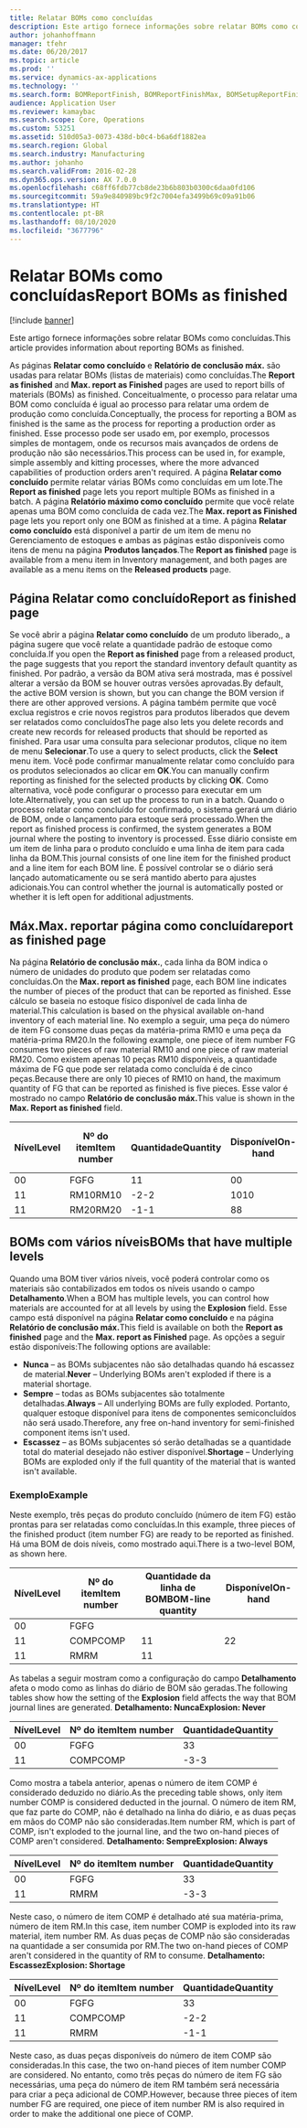 ```yaml
---
title: Relatar BOMs como concluídas
description: Este artigo fornece informações sobre relatar BOMs como concluídas.
author: johanhoffmann
manager: tfehr
ms.date: 06/20/2017
ms.topic: article
ms.prod: ''
ms.service: dynamics-ax-applications
ms.technology: ''
ms.search.form: BOMReportFinish, BOMReportFinishMax, BOMSetupReportFinish
audience: Application User
ms.reviewer: kamaybac
ms.search.scope: Core, Operations
ms.custom: 53251
ms.assetid: 510d05a3-0073-438d-b0c4-b6a6df1882ea
ms.search.region: Global
ms.search.industry: Manufacturing
ms.author: johanho
ms.search.validFrom: 2016-02-28
ms.dyn365.ops.version: AX 7.0.0
ms.openlocfilehash: c68ff6fdb77cb8de23b6b803b0300c6daa0fd106
ms.sourcegitcommit: 59a9e840989bc9f2c7004efa3499b69c09a91b06
ms.translationtype: HT
ms.contentlocale: pt-BR
ms.lasthandoff: 08/10/2020
ms.locfileid: "3677796"
---
```

# <a name="report-boms-as-finished"></a><span data-ttu-id="acbbd-103">Relatar BOMs como concluídas</span><span class="sxs-lookup"><span data-stu-id="acbbd-103">Report BOMs as finished</span></span>

[!include [banner](../includes/banner.md)]

<span data-ttu-id="acbbd-104">Este artigo fornece informações sobre relatar BOMs como concluídas.</span><span class="sxs-lookup"><span data-stu-id="acbbd-104">This article provides information about reporting BOMs as finished.</span></span>

<span data-ttu-id="acbbd-105">As páginas **Relatar como concluído** e **Relatório de conclusão máx.** são usadas para relatar BOMs (listas de materiais) como concluídas.</span><span class="sxs-lookup"><span data-stu-id="acbbd-105">The **Report as finished** and **Max. report as Finished** pages are used to report bills of materials (BOMs) as finished.</span></span> <span data-ttu-id="acbbd-106">Conceitualmente, o processo para relatar uma BOM como concluída é igual ao processo para relatar uma ordem de produção como concluída.</span><span class="sxs-lookup"><span data-stu-id="acbbd-106">Conceptually, the process for reporting a BOM as finished is the same as the process for reporting a production order as finished.</span></span> <span data-ttu-id="acbbd-107">Esse processo pode ser usado em, por exemplo, processos simples de montagem, onde os recursos mais avançados de ordens de produção não são necessários.</span><span class="sxs-lookup"><span data-stu-id="acbbd-107">This process can be used in, for example, simple assembly and kitting processes, where the more advanced capabilities of production orders aren't required.</span></span> <span data-ttu-id="acbbd-108">A página **Relatar como concluído** permite relatar várias BOMs como concluídas em um lote.</span><span class="sxs-lookup"><span data-stu-id="acbbd-108">The **Report as finished** page lets you report multiple BOMs as finished in a batch.</span></span> <span data-ttu-id="acbbd-109">A página **Relatório máximo como concluído** permite que você relate apenas uma BOM como concluída de cada vez.</span><span class="sxs-lookup"><span data-stu-id="acbbd-109">The **Max. report as Finished** page lets you report only one BOM as finished at a time.</span></span> <span data-ttu-id="acbbd-110">A página **Relatar como concluído** está disponível a partir de um item de menu no Gerenciamento de estoques e ambas as páginas estão disponíveis como itens de menu na página **Produtos lançados**.</span><span class="sxs-lookup"><span data-stu-id="acbbd-110">The **Report as finished** page is available from a menu item in Inventory management, and both pages are available as a menu items on the **Released products** page.</span></span>

## <a name="report-as-finished-page"></a><span data-ttu-id="acbbd-111">Página Relatar como concluído</span><span class="sxs-lookup"><span data-stu-id="acbbd-111">Report as finished page</span></span>
<span data-ttu-id="acbbd-112">Se você abrir a página **Relatar como concluído** de um produto liberado,, a página sugere que você relate a quantidade padrão de estoque como concluída.</span><span class="sxs-lookup"><span data-stu-id="acbbd-112">If you open the **Report as finished** page from a released product, the page suggests that you report the standard inventory default quantity as finished.</span></span> <span data-ttu-id="acbbd-113">Por padrão, a versão da BOM ativa será mostrada, mas é possível alterar a versão da BOM se houver outras versões aprovadas.</span><span class="sxs-lookup"><span data-stu-id="acbbd-113">By default, the active BOM version is shown, but you can change the BOM version if there are other approved versions.</span></span> <span data-ttu-id="acbbd-114">A página também permite que você exclua registros e crie novos registros para produtos liberados que devem ser relatados como concluídos</span><span class="sxs-lookup"><span data-stu-id="acbbd-114">The page also lets you delete records and create new records for released products that should be reported as finished.</span></span> <span data-ttu-id="acbbd-115">Para usar uma consulta para selecionar produtos, clique no item de menu **Selecionar**.</span><span class="sxs-lookup"><span data-stu-id="acbbd-115">To use a query to select products, click the **Select** menu item.</span></span> <span data-ttu-id="acbbd-116">Você pode confirmar manualmente relatar como concluído para os produtos selecionados ao clicar em **OK**.</span><span class="sxs-lookup"><span data-stu-id="acbbd-116">You can manually confirm reporting as finished for the selected products by clicking **OK**.</span></span> <span data-ttu-id="acbbd-117">Como alternativa, você pode configurar o processo para executar em um lote.</span><span class="sxs-lookup"><span data-stu-id="acbbd-117">Alternatively, you can set up the process to run in a batch.</span></span> <span data-ttu-id="acbbd-118">Quando o processo relatar como concluído for confirmado, o sistema gerará um diário de BOM, onde o lançamento para estoque será processado.</span><span class="sxs-lookup"><span data-stu-id="acbbd-118">When the report as finished process is confirmed, the system generates a BOM journal where the posting to inventory is processed.</span></span> <span data-ttu-id="acbbd-119">Esse diário consiste em um item de linha para o produto concluído e uma linha de item para cada linha da BOM.</span><span class="sxs-lookup"><span data-stu-id="acbbd-119">This journal consists of one line item for the finished product and a line item for each BOM line.</span></span> <span data-ttu-id="acbbd-120">É possível controlar se o diário será lançado automaticamente ou se será mantido aberto para ajustes adicionais.</span><span class="sxs-lookup"><span data-stu-id="acbbd-120">You can control whether the journal is automatically posted or whether it is left open for additional adjustments.</span></span>

## <a name="max-report-as-finished-page"></a><span data-ttu-id="acbbd-121">Máx.</span><span class="sxs-lookup"><span data-stu-id="acbbd-121">Max.</span></span> <span data-ttu-id="acbbd-122">reportar página como concluída</span><span class="sxs-lookup"><span data-stu-id="acbbd-122">report as finished page</span></span>
<span data-ttu-id="acbbd-123">Na página **Relatório de conclusão máx.**, cada linha da BOM indica o número de unidades do produto que podem ser relatadas como concluídas.</span><span class="sxs-lookup"><span data-stu-id="acbbd-123">On the **Max. report as finished** page, each BOM line indicates the number of pieces of the product that can be reported as finished.</span></span> <span data-ttu-id="acbbd-124">Esse cálculo se baseia no estoque físico disponível de cada linha de material.</span><span class="sxs-lookup"><span data-stu-id="acbbd-124">This calculation is based on the physical available on-hand inventory of each material line.</span></span> <span data-ttu-id="acbbd-125">No exemplo a seguir, uma peça do número de item FG consome duas peças da matéria-prima RM10 e uma peça da matéria-prima RM20.</span><span class="sxs-lookup"><span data-stu-id="acbbd-125">In the following example, one piece of item number FG consumes two pieces of raw material RM10 and one piece of raw material RM20.</span></span> <span data-ttu-id="acbbd-126">Como existem apenas 10 peças RM10 disponíveis, a quantidade máxima de FG que pode ser relatada como concluída é de cinco peças.</span><span class="sxs-lookup"><span data-stu-id="acbbd-126">Because there are only 10 pieces of RM10 on hand, the maximum quantity of FG that can be reported as finished is five pieces.</span></span> <span data-ttu-id="acbbd-127">Esse valor é mostrado no campo **Relatório de conclusão máx.**</span><span class="sxs-lookup"><span data-stu-id="acbbd-127">This value is shown in the **Max. Report as finished** field.</span></span>

| <span data-ttu-id="acbbd-128">Nível</span><span class="sxs-lookup"><span data-stu-id="acbbd-128">Level</span></span> | <span data-ttu-id="acbbd-129">Nº do item</span><span class="sxs-lookup"><span data-stu-id="acbbd-129">Item number</span></span> | <span data-ttu-id="acbbd-130">Quantidade</span><span class="sxs-lookup"><span data-stu-id="acbbd-130">Quantity</span></span> | <span data-ttu-id="acbbd-131">Disponível</span><span class="sxs-lookup"><span data-stu-id="acbbd-131">On-hand</span></span> | <span data-ttu-id="acbbd-132">Máx.</span><span class="sxs-lookup"><span data-stu-id="acbbd-132">Max.</span></span> <span data-ttu-id="acbbd-133">Relatório de conclusão</span><span class="sxs-lookup"><span data-stu-id="acbbd-133">Report as finished</span></span> |
|-------|-------------|----------|---------|-------------------------|
| <span data-ttu-id="acbbd-134">0</span><span class="sxs-lookup"><span data-stu-id="acbbd-134">0</span></span>     | <span data-ttu-id="acbbd-135">FG</span><span class="sxs-lookup"><span data-stu-id="acbbd-135">FG</span></span>          |  <span data-ttu-id="acbbd-136">1</span><span class="sxs-lookup"><span data-stu-id="acbbd-136">1</span></span>       | <span data-ttu-id="acbbd-137">0</span><span class="sxs-lookup"><span data-stu-id="acbbd-137">0</span></span>       | <span data-ttu-id="acbbd-138">5</span><span class="sxs-lookup"><span data-stu-id="acbbd-138">5</span></span>                       |
| <span data-ttu-id="acbbd-139">1</span><span class="sxs-lookup"><span data-stu-id="acbbd-139">1</span></span>     | <span data-ttu-id="acbbd-140">RM10</span><span class="sxs-lookup"><span data-stu-id="acbbd-140">RM10</span></span>        | <span data-ttu-id="acbbd-141">-2</span><span class="sxs-lookup"><span data-stu-id="acbbd-141">-2</span></span>       | <span data-ttu-id="acbbd-142">10</span><span class="sxs-lookup"><span data-stu-id="acbbd-142">10</span></span>      | <span data-ttu-id="acbbd-143">5</span><span class="sxs-lookup"><span data-stu-id="acbbd-143">5</span></span>                       |
| <span data-ttu-id="acbbd-144">1</span><span class="sxs-lookup"><span data-stu-id="acbbd-144">1</span></span>     | <span data-ttu-id="acbbd-145">RM20</span><span class="sxs-lookup"><span data-stu-id="acbbd-145">RM20</span></span>        | <span data-ttu-id="acbbd-146">-1</span><span class="sxs-lookup"><span data-stu-id="acbbd-146">-1</span></span>       |  <span data-ttu-id="acbbd-147">8</span><span class="sxs-lookup"><span data-stu-id="acbbd-147">8</span></span>      | <span data-ttu-id="acbbd-148">8</span><span class="sxs-lookup"><span data-stu-id="acbbd-148">8</span></span>                       |

## <a name="boms-that-have-multiple-levels"></a><span data-ttu-id="acbbd-149">BOMs com vários níveis</span><span class="sxs-lookup"><span data-stu-id="acbbd-149">BOMs that have multiple levels</span></span>
<span data-ttu-id="acbbd-150">Quando uma BOM tiver vários níveis, você poderá controlar como os materiais são contabilizados em todos os níveis usando o campo **Detalhamento**.</span><span class="sxs-lookup"><span data-stu-id="acbbd-150">When a BOM has multiple levels, you can control how materials are accounted for at all levels by using the **Explosion** field.</span></span> <span data-ttu-id="acbbd-151">Esse campo está disponível na página **Relatar como concluído** e na página **Relatório de conclusão máx.**</span><span class="sxs-lookup"><span data-stu-id="acbbd-151">This field is available on both the **Report as finished** page and the **Max. report as Finished** page.</span></span> <span data-ttu-id="acbbd-152">As opções a seguir estão disponíveis:</span><span class="sxs-lookup"><span data-stu-id="acbbd-152">The following options are available:</span></span>

-   <span data-ttu-id="acbbd-153">**Nunca** – as BOMs subjacentes não são detalhadas quando há escassez de material.</span><span class="sxs-lookup"><span data-stu-id="acbbd-153">**Never** – Underlying BOMs aren't exploded if there is a material shortage.</span></span>
-   <span data-ttu-id="acbbd-154">**Sempre** – todas as BOMs subjacentes são totalmente detalhadas.</span><span class="sxs-lookup"><span data-stu-id="acbbd-154">**Always** – All underlying BOMs are fully exploded.</span></span> <span data-ttu-id="acbbd-155">Portanto, qualquer estoque disponível para itens de componentes semiconcluídos não será usado.</span><span class="sxs-lookup"><span data-stu-id="acbbd-155">Therefore, any free on-hand inventory for semi-finished component items isn't used.</span></span>
-   <span data-ttu-id="acbbd-156">**Escassez** – as BOMs subjacentes só serão detalhadas se a quantidade total do material desejado não estiver disponível.</span><span class="sxs-lookup"><span data-stu-id="acbbd-156">**Shortage** – Underlying BOMs are exploded only if the full quantity of the material that is wanted isn't available.</span></span>

### <a name="example"></a><span data-ttu-id="acbbd-157">Exemplo</span><span class="sxs-lookup"><span data-stu-id="acbbd-157">Example</span></span>

<span data-ttu-id="acbbd-158">Neste exemplo, três peças do produto concluído (número de item FG) estão prontas para ser relatadas como concluídas.</span><span class="sxs-lookup"><span data-stu-id="acbbd-158">In this example, three pieces of the finished product (item number FG) are ready to be reported as finished.</span></span> <span data-ttu-id="acbbd-159">Há uma BOM de dois níveis, como mostrado aqui.</span><span class="sxs-lookup"><span data-stu-id="acbbd-159">There is a two-level BOM, as shown here.</span></span>

| <span data-ttu-id="acbbd-160">Nível</span><span class="sxs-lookup"><span data-stu-id="acbbd-160">Level</span></span> | <span data-ttu-id="acbbd-161">Nº do item</span><span class="sxs-lookup"><span data-stu-id="acbbd-161">Item number</span></span> | <span data-ttu-id="acbbd-162">Quantidade da linha de BOM</span><span class="sxs-lookup"><span data-stu-id="acbbd-162">BOM-line quantity</span></span> | <span data-ttu-id="acbbd-163">Disponível</span><span class="sxs-lookup"><span data-stu-id="acbbd-163">On-hand</span></span> |
|-------|-------------|-------------------|---------|
| <span data-ttu-id="acbbd-164">0</span><span class="sxs-lookup"><span data-stu-id="acbbd-164">0</span></span>     | <span data-ttu-id="acbbd-165">FG</span><span class="sxs-lookup"><span data-stu-id="acbbd-165">FG</span></span>          |                   |         |
| <span data-ttu-id="acbbd-166">1</span><span class="sxs-lookup"><span data-stu-id="acbbd-166">1</span></span>     | <span data-ttu-id="acbbd-167">COMP</span><span class="sxs-lookup"><span data-stu-id="acbbd-167">COMP</span></span>        | <span data-ttu-id="acbbd-168">1</span><span class="sxs-lookup"><span data-stu-id="acbbd-168">1</span></span>                 | <span data-ttu-id="acbbd-169">2</span><span class="sxs-lookup"><span data-stu-id="acbbd-169">2</span></span>       |
| <span data-ttu-id="acbbd-170">1</span><span class="sxs-lookup"><span data-stu-id="acbbd-170">1</span></span>     | <span data-ttu-id="acbbd-171">RM</span><span class="sxs-lookup"><span data-stu-id="acbbd-171">RM</span></span>          | <span data-ttu-id="acbbd-172">1</span><span class="sxs-lookup"><span data-stu-id="acbbd-172">1</span></span>                 |         |

<span data-ttu-id="acbbd-173">As tabelas a seguir mostram como a configuração do campo **Detalhamento** afeta o modo como as linhas do diário de BOM são geradas.</span><span class="sxs-lookup"><span data-stu-id="acbbd-173">The following tables show how the setting of the **Explosion** field affects the way that BOM journal lines are generated.</span></span> <span data-ttu-id="acbbd-174">**Detalhamento: Nunca**</span><span class="sxs-lookup"><span data-stu-id="acbbd-174">**Explosion: Never**</span></span>

| <span data-ttu-id="acbbd-175">Nível</span><span class="sxs-lookup"><span data-stu-id="acbbd-175">Level</span></span> | <span data-ttu-id="acbbd-176">Nº do item</span><span class="sxs-lookup"><span data-stu-id="acbbd-176">Item number</span></span> | <span data-ttu-id="acbbd-177">Quantidade</span><span class="sxs-lookup"><span data-stu-id="acbbd-177">Quantity</span></span> |
|-------|-------------|----------|
| <span data-ttu-id="acbbd-178">0</span><span class="sxs-lookup"><span data-stu-id="acbbd-178">0</span></span>     | <span data-ttu-id="acbbd-179">FG</span><span class="sxs-lookup"><span data-stu-id="acbbd-179">FG</span></span>          | <span data-ttu-id="acbbd-180">3</span><span class="sxs-lookup"><span data-stu-id="acbbd-180">3</span></span>        |
| <span data-ttu-id="acbbd-181">1</span><span class="sxs-lookup"><span data-stu-id="acbbd-181">1</span></span>     | <span data-ttu-id="acbbd-182">COMP</span><span class="sxs-lookup"><span data-stu-id="acbbd-182">COMP</span></span>        | <span data-ttu-id="acbbd-183">-3</span><span class="sxs-lookup"><span data-stu-id="acbbd-183">-3</span></span>       |

<span data-ttu-id="acbbd-184">Como mostra a tabela anterior, apenas o número de item COMP é considerado deduzido no diário.</span><span class="sxs-lookup"><span data-stu-id="acbbd-184">As the preceding table shows, only item number COMP is considered deducted in the journal.</span></span> <span data-ttu-id="acbbd-185">O número de item RM, que faz parte do COMP, não é detalhado na linha do diário, e as duas peças em mãos do COMP não são consideradas.</span><span class="sxs-lookup"><span data-stu-id="acbbd-185">Item number RM, which is part of COMP, isn't exploded to the journal line, and the two on-hand pieces of COMP aren't considered.</span></span> <span data-ttu-id="acbbd-186">**Detalhamento: Sempre**</span><span class="sxs-lookup"><span data-stu-id="acbbd-186">**Explosion: Always**</span></span>

| <span data-ttu-id="acbbd-187">Nível</span><span class="sxs-lookup"><span data-stu-id="acbbd-187">Level</span></span> | <span data-ttu-id="acbbd-188">Nº do item</span><span class="sxs-lookup"><span data-stu-id="acbbd-188">Item number</span></span> | <span data-ttu-id="acbbd-189">Quantidade</span><span class="sxs-lookup"><span data-stu-id="acbbd-189">Quantity</span></span> |
|-------|-------------|----------|
| <span data-ttu-id="acbbd-190">0</span><span class="sxs-lookup"><span data-stu-id="acbbd-190">0</span></span>     | <span data-ttu-id="acbbd-191">FG</span><span class="sxs-lookup"><span data-stu-id="acbbd-191">FG</span></span>          | <span data-ttu-id="acbbd-192">3</span><span class="sxs-lookup"><span data-stu-id="acbbd-192">3</span></span>        |
| <span data-ttu-id="acbbd-193">1</span><span class="sxs-lookup"><span data-stu-id="acbbd-193">1</span></span>     | <span data-ttu-id="acbbd-194">RM</span><span class="sxs-lookup"><span data-stu-id="acbbd-194">RM</span></span>          | <span data-ttu-id="acbbd-195">-3</span><span class="sxs-lookup"><span data-stu-id="acbbd-195">-3</span></span>       |

<span data-ttu-id="acbbd-196">Neste caso, o número de item COMP é detalhado até sua matéria-prima, número de item RM.</span><span class="sxs-lookup"><span data-stu-id="acbbd-196">In this case, item number COMP is exploded into its raw material, item number RM.</span></span> <span data-ttu-id="acbbd-197">As duas peças de COMP não são consideradas na quantidade a ser consumida por RM.</span><span class="sxs-lookup"><span data-stu-id="acbbd-197">The two on-hand pieces of COMP aren't considered in the quantity of RM to consume.</span></span> <span data-ttu-id="acbbd-198">**Detalhamento: Escassez**</span><span class="sxs-lookup"><span data-stu-id="acbbd-198">**Explosion: Shortage**</span></span>

| <span data-ttu-id="acbbd-199">Nível</span><span class="sxs-lookup"><span data-stu-id="acbbd-199">Level</span></span> | <span data-ttu-id="acbbd-200">Nº do item</span><span class="sxs-lookup"><span data-stu-id="acbbd-200">Item number</span></span> | <span data-ttu-id="acbbd-201">Quantidade</span><span class="sxs-lookup"><span data-stu-id="acbbd-201">Quantity</span></span> |
|-------|-------------|----------|
| <span data-ttu-id="acbbd-202">0</span><span class="sxs-lookup"><span data-stu-id="acbbd-202">0</span></span>     | <span data-ttu-id="acbbd-203">FG</span><span class="sxs-lookup"><span data-stu-id="acbbd-203">FG</span></span>          | <span data-ttu-id="acbbd-204">3</span><span class="sxs-lookup"><span data-stu-id="acbbd-204">3</span></span>        |
| <span data-ttu-id="acbbd-205">1</span><span class="sxs-lookup"><span data-stu-id="acbbd-205">1</span></span>     | <span data-ttu-id="acbbd-206">COMP</span><span class="sxs-lookup"><span data-stu-id="acbbd-206">COMP</span></span>        | <span data-ttu-id="acbbd-207">-2</span><span class="sxs-lookup"><span data-stu-id="acbbd-207">-2</span></span>       |
| <span data-ttu-id="acbbd-208">1</span><span class="sxs-lookup"><span data-stu-id="acbbd-208">1</span></span>     | <span data-ttu-id="acbbd-209">RM</span><span class="sxs-lookup"><span data-stu-id="acbbd-209">RM</span></span>          | <span data-ttu-id="acbbd-210">-1</span><span class="sxs-lookup"><span data-stu-id="acbbd-210">-1</span></span>       |

<span data-ttu-id="acbbd-211">Neste caso, as duas peças disponíveis do número de item COMP são consideradas.</span><span class="sxs-lookup"><span data-stu-id="acbbd-211">In this case, the two on-hand pieces of item number COMP are considered.</span></span> <span data-ttu-id="acbbd-212">No entanto, como três peças do número de item FG são necessárias, uma peça do número de item RM também será necessária para criar a peça adicional de COMP.</span><span class="sxs-lookup"><span data-stu-id="acbbd-212">However, because three pieces of item number FG are required, one piece of item number RM is also required in order to make the additional one piece of COMP.</span></span>



